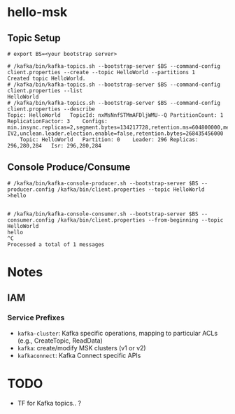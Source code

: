 # hello-msk

## Topic Setup
```
# export BS=<your bootstrap server>

# /kafka/bin/kafka-topics.sh --bootstrap-server $BS --command-config client.properties --create --topic HelloWorld --partitions 1 
Created topic HelloWorld.
# /kafka/bin/kafka-topics.sh --bootstrap-server $BS --command-config client.properties --list
HelloWorld
# /kafka/bin/kafka-topics.sh --bootstrap-server $BS --command-config client.properties --describe 
Topic: HelloWorld	TopicId: nxMsNnfSTMmAFDljWMU--Q	PartitionCount: 1	ReplicationFactor: 3	Configs: min.insync.replicas=2,segment.bytes=134217728,retention.ms=604800000,message.format.version=2.8-IV2,unclean.leader.election.enable=false,retention.bytes=268435456000
	Topic: HelloWorld	Partition: 0	Leader: 296	Replicas: 296,280,284	Isr: 296,280,284
```

## Console Produce/Consume

```
# /kafka/bin/kafka-console-producer.sh --bootstrap-server $BS --producer.config /kafka/bin/client.properties --topic HelloWorld
>hello


# /kafka/bin/kafka-console-consumer.sh --bootstrap-server $BS --consumer.config /kafka/bin/client.properties --from-beginning --topic HelloWorld
hello
^C
Processed a total of 1 messages
```


# Notes

## IAM

### Service Prefixes

- `kafka-cluster`: Kafka specific operations, mapping to particular ACLs (e.g., CreateTopic, ReadData)
- `kafka`: create/modify MSK clusters (v1 or v2)
- `kafkaconnect`: Kafka Connect specific APIs

# TODO

- TF for Kafka topics.. ?